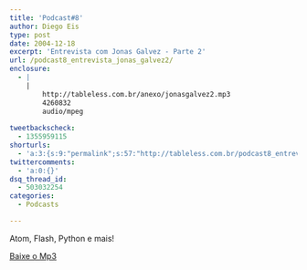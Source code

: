 ```yaml
---
title: 'Podcast#8'
author: Diego Eis
type: post
date: 2004-12-18
excerpt: 'Entrevista com Jonas Galvez - Parte 2'
url: /podcast8_entrevista_jonas_galvez2/
enclosure:
  - |
    |
        http://tableless.com.br/anexo/jonasgalvez2.mp3
        4260832
        audio/mpeg
        
tweetbackscheck:
  - 1355959115
shorturls:
  - 'a:3:{s:9:"permalink";s:57:"http://tableless.com.br/podcast8_entrevista_jonas_galvez2";s:7:"tinyurl";s:26:"http://tinyurl.com/3rxq5tj";s:4:"isgd";s:19:"http://is.gd/B5vWBA";}'
twittercomments:
  - 'a:0:{}'
dsq_thread_id:
  - 503032254
categories:
  - Podcasts

---
```

Atom, Flash, Python e mais!
              
[Baixe o Mp3][1]

 [1]: http://tableless.com.br/anexo/jonasgalvez2.mp3